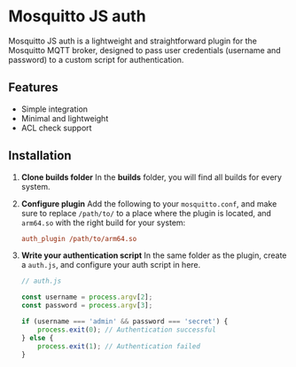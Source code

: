 # Mosquitto JS auth

Mosquitto JS auth is a lightweight and straightforward plugin for the Mosquitto MQTT broker, designed to pass user credentials (username and password) to a custom script for authentication. 

## Features

- Simple integration
- Minimal and lightweight
- ACL check support

## Installation

1. **Clone builds folder**
	In the **builds** folder, you will find all builds for every system. 

2. **Configure plugin**
    Add the following to your `mosquitto.conf`, and make sure to replace `/path/to/` to a place where the plugin is located, and `arm64.so` with the right build for your system:
    ```ini
    auth_plugin /path/to/arm64.so
    ```

4. **Write your authentication script**
    In the same folder as the plugin, create a `auth.js`, and configure your auth script in here.

    ```javascript
    // auth.js

    const username = process.argv[2];
    const password = process.argv[3];

    if (username === 'admin' && password === 'secret') {
        process.exit(0); // Authentication successful
    } else {
        process.exit(1); // Authentication failed
    }
    ```